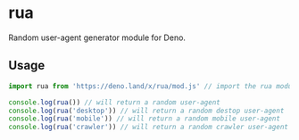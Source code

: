 # rua
Random user-agent generator module for Deno.

## Usage
```js
import rua from 'https://deno.land/x/rua/mod.js' // import the rua module

console.log(rua()) // will return a random user-agent
console.log(rua('desktop')) // will return a random destop user-agent
console.log(rua('mobile')) // will return a random mobile user-agent
console.log(rua('crawler')) // will return a random crawler user-agent
```
